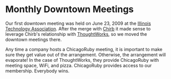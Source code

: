 Monthly Downtown Meetings
==

Our first downtown meeting was held on June 23, 2009 at the [Illinois Technology Association](http://illinoistech.org). After the merge with [Chirb](http://chirb.org) it made sense to leverage Chirb's relationship with [ThoughtWorks](http://thoughtworks.com), so we moved the downtown meetings there.

Any time a company hosts a ChicagoRuby meeting, it is important to make sure they get value out of the arrangement. Otherwise, the arrangement will evaporate! In the case of ThoughtWorks, they provide ChicagoRuby with meeting space, WiFi, and pizza. ChicagoRuby provides access to our membership. Everybody wins.
